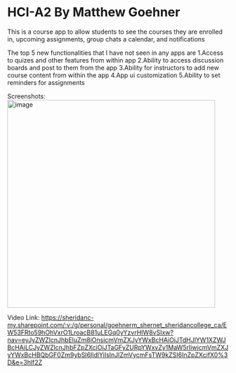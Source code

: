 # HCI-A2 By Matthew Goehner
This is a course app to allow students to see the courses they are enrolled in, upcoming assignments, group chats a calendar, and notifications

The top 5 new functionalities that I have not seen in any apps are
1.Access to quizes and other features from within app 
2.Ability to access discussion boards and post to them from the app
3.Ability for instructors to add new course content from within the app
4.App ui customization
5.Ability to set reminders for assignments

Screenshots:
<img width="473" alt="image" src="https://github.com/goehnerm/HCI-A2/assets/95551072/ef674494-fdcd-4fec-9cc8-9d92129f15f6">

Video Link:
https://sheridanc-my.sharepoint.com/:v:/g/personal/goehnerm_shernet_sheridancollege_ca/EW53FRto59hOhVxrO1LroacB81uLEGq0yYzvrHIW8vSIxw?nav=eyJyZWZlcnJhbEluZm8iOnsicmVmZXJyYWxBcHAiOiJTdHJlYW1XZWJBcHAiLCJyZWZlcnJhbFZpZXciOiJTaGFyZURpYWxvZy1MaW5rIiwicmVmZXJyYWxBcHBQbGF0Zm9ybSI6IldlYiIsInJlZmVycmFsTW9kZSI6InZpZXcifX0%3D&e=3hlf2Z
